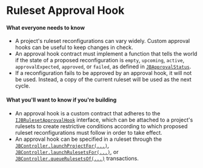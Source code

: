 # Ruleset Approval Hook

#### What everyone needs to know

* A project's ruleset reconfigurations can vary widely. Custom approval hooks can be useful to keep changes in check.
* An approval hook contract must implement a function that tells the world if the state of a proposed reconfiguration is `empty`, `upcoming`, `active`, `approvalExpected`, `approved`, or `failed`, as defined in [`JBApprovalStatus`](/docs/v4/api/core/enums/JBApprovalStatus.md).
* If a reconfiguration fails to be approved by an approval hook, it will not be used. Instead, a copy of the current ruleset will be used as the next cycle.

#### What you'll want to know if you're building

* An approval hook is a custom contract that adheres to the [`IJBRulesetApprovalHook`](/docs/v4/api/core/interfaces/IJBRulesetApprovalHook.md) interface, which can be attached to a project's rulesets to create restrictive conditions according to which proposed ruleset reconfigurations must follow in order to take effect.
* An approval hook can be specified in a ruleset through the [`JBController.launchProjectFor(...)`](/docs/v4/api/core/contracts/JBController.md#launchprojectfor), [`JBController.launchRulesetsFor(...)`](/docs/v4/api/core/contracts/JBController.md#launchrulesetsfor), or [`JBController.queueRulesetsOf(...)`](/docs/v4/api/core/contracts/JBController.md#queuerulesetsof) transactions.

<!-- [Get started building ruleset approval hooks](/docs/v4/build/treasury-extensions/ruleset-approval-hook). -->

